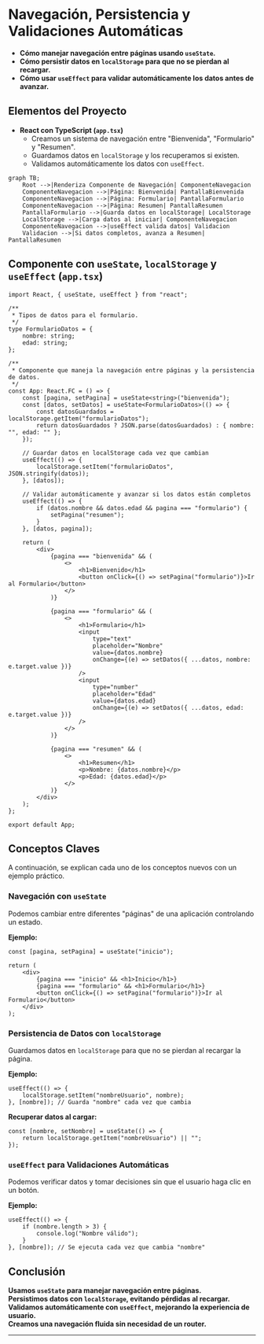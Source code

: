 # Navegación, Persistencia y Validaciones Automáticas

- **Cómo manejar navegación entre páginas usando `useState`.**
- **Cómo persistir datos en `localStorage` para que no se pierdan al recargar.**
- **Cómo usar `useEffect` para validar automáticamente los datos antes de avanzar.**

## **Elementos del Proyecto**

- **React con TypeScript (`app.tsx`)**  
  - Creamos un sistema de navegación entre "Bienvenida", "Formulario" y "Resumen".
  - Guardamos datos en `localStorage` y los recuperamos si existen.
  - Validamos automáticamente los datos con `useEffect`.

```mermaid
graph TB;
    Root -->|Renderiza Componente de Navegación| ComponenteNavegacion
    ComponenteNavegacion -->|Página: Bienvenida| PantallaBienvenida
    ComponenteNavegacion -->|Página: Formulario| PantallaFormulario
    ComponenteNavegacion -->|Página: Resumen| PantallaResumen
    PantallaFormulario -->|Guarda datos en localStorage| LocalStorage
    LocalStorage -->|Carga datos al iniciar| ComponenteNavegacion
    ComponenteNavegacion -->|useEffect valida datos| Validacion
    Validacion -->|Si datos completos, avanza a Resumen| PantallaResumen
```

## **Componente con `useState`, `localStorage` y `useEffect` (`app.tsx`)**

```tsx
import React, { useState, useEffect } from "react";

/**
 * Tipos de datos para el formulario.
 */
type FormularioDatos = {
    nombre: string;
    edad: string;
};

/**
 * Componente que maneja la navegación entre páginas y la persistencia de datos.
 */
const App: React.FC = () => {
    const [pagina, setPagina] = useState<string>("bienvenida");
    const [datos, setDatos] = useState<FormularioDatos>(() => {
        const datosGuardados = localStorage.getItem("formularioDatos");
        return datosGuardados ? JSON.parse(datosGuardados) : { nombre: "", edad: "" };
    });

    // Guardar datos en localStorage cada vez que cambian
    useEffect(() => {
        localStorage.setItem("formularioDatos", JSON.stringify(datos));
    }, [datos]);

    // Validar automáticamente y avanzar si los datos están completos
    useEffect(() => {
        if (datos.nombre && datos.edad && pagina === "formulario") {
            setPagina("resumen");
        }
    }, [datos, pagina]);

    return (
        <div>
            {pagina === "bienvenida" && (
                <>
                    <h1>Bienvenido</h1>
                    <button onClick={() => setPagina("formulario")}>Ir al Formulario</button>
                </>
            )}

            {pagina === "formulario" && (
                <>
                    <h1>Formulario</h1>
                    <input
                        type="text"
                        placeholder="Nombre"
                        value={datos.nombre}
                        onChange={(e) => setDatos({ ...datos, nombre: e.target.value })}
                    />
                    <input
                        type="number"
                        placeholder="Edad"
                        value={datos.edad}
                        onChange={(e) => setDatos({ ...datos, edad: e.target.value })}
                    />
                </>
            )}

            {pagina === "resumen" && (
                <>
                    <h1>Resumen</h1>
                    <p>Nombre: {datos.nombre}</p>
                    <p>Edad: {datos.edad}</p>
                </>
            )}
        </div>
    );
};

export default App;
```

## **Conceptos Claves**

A continuación, se explican cada uno de los conceptos nuevos con un ejemplo práctico.

### **Navegación con `useState`**

Podemos cambiar entre diferentes "páginas" de una aplicación controlando un estado.

**Ejemplo:**

```tsx
const [pagina, setPagina] = useState("inicio");

return (
    <div>
        {pagina === "inicio" && <h1>Inicio</h1>}
        {pagina === "formulario" && <h1>Formulario</h1>}
        <button onClick={() => setPagina("formulario")}>Ir al Formulario</button>
    </div>
);
```

### **Persistencia de Datos con `localStorage`**

Guardamos datos en `localStorage` para que no se pierdan al recargar la página.

**Ejemplo:**

```tsx
useEffect(() => {
    localStorage.setItem("nombreUsuario", nombre);
}, [nombre]); // Guarda "nombre" cada vez que cambia
```

**Recuperar datos al cargar:**

```tsx
const [nombre, setNombre] = useState(() => {
    return localStorage.getItem("nombreUsuario") || "";
});
```

### **`useEffect` para Validaciones Automáticas**

Podemos verificar datos y tomar decisiones sin que el usuario haga clic en un botón.

**Ejemplo:**

```tsx
useEffect(() => {
    if (nombre.length > 3) {
        console.log("Nombre válido");
    }
}, [nombre]); // Se ejecuta cada vez que cambia "nombre"
```

## **Conclusión**

**Usamos `useState` para manejar navegación entre páginas.**  
**Persistimos datos con `localStorage`, evitando pérdidas al recargar.**  
**Validamos automáticamente con `useEffect`, mejorando la experiencia de usuario.**  
**Creamos una navegación fluida sin necesidad de un router.**  

---
